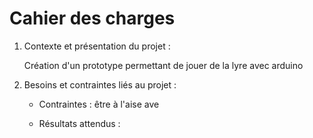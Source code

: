 <h1>Cahier des charges</h1>
  <ol> 
    <li><p>Contexte et présentation du projet : <p></li>
      <p>Création d'un prototype permettant de jouer de la lyre avec arduino</p>
    <li><p> Besoins et contraintes liés au projet : </p></li>
        <ul>
          <li><p>Contraintes : être à l'aise ave
    <li><p>Résultats attendus : </p></li>
  </ol>
